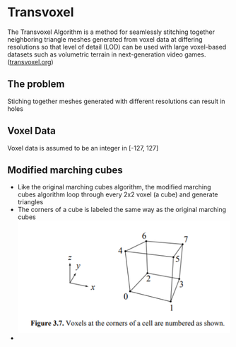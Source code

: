 # Transvoxel
The Transvoxel Algorithm is a method for seamlessly stitching together neighboring triangle meshes generated from voxel data at differing resolutions so that level of detail (LOD) can be used with large voxel-based datasets such as volumetric terrain in next-generation video games. ([transvoxel.org](transvoxel.org))

## The problem
Stiching together meshes generated with different resolutions can result in holes

## Voxel Data
Voxel data is assumed to be an integer in [-127, 127]

## Modified marching cubes
- Like the original marching cubes algorithm, the modified marching cubes algorithm loop through every 2x2 voxel (a cube) and generate triangles
- The corners of a cube is labeled the same way as the original marching cubes
![Cube Corners](./Images/CubeCorners.png)
- 